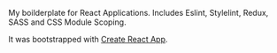 My boilderplate for React Applications.
Includes Eslint, Stylelint, Redux, SASS and CSS Module Scoping.

It was bootstrapped with [Create React App](https://github.com/facebookincubator/create-react-app).
